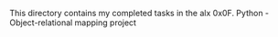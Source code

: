 This directory contains my completed tasks in the alx 0x0F. Python - Object-relational mapping
project
